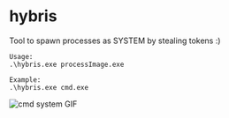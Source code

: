 # hybris
Tool to spawn processes as SYSTEM by stealing tokens :)

```
Usage:
.\hybris.exe processImage.exe

Example:
.\hybris.exe cmd.exe
```

![cmd system GIF](https://blog.notso.pro/img/cmdsystem.gif)

